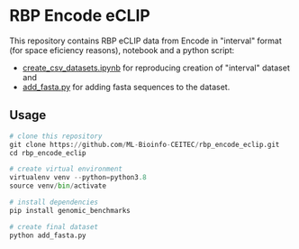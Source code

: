 # RBP Encode eCLIP

This repository contains RBP eCLIP data from Encode in "interval" format (for space eficiency reasons), notebook and a python script:
- [create_csv_datasets.ipynb](create_csv_datasets.ipynb) for reproducing creation of "interval" dataset and
- [add_fasta.py](add_fasta.py) for adding fasta sequences to the dataset.

## Usage

```python
# clone this repository
git clone https://github.com/ML-Bioinfo-CEITEC/rbp_encode_eclip.git
cd rbp_encode_eclip

# create virtual environment
virtualenv venv --python=python3.8
source venv/bin/activate

# install dependencies
pip install genomic_benchmarks

# create final dataset
python add_fasta.py
```